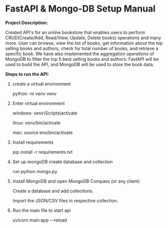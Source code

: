 # FastAPI & Mongo-DB Setup Manual

**Project Description:**

Created API's for an online bookstore that enables users to perform CRUD(Create/Add, Read/View, Update, Delete books) operations and many more. User can browse, view the list of books, get information about the top selling books and authors, check for total number of books, and retrieve a specific book. We have also implemented the aggregation operations of MongoDB to filter the top 5 best selling books and authors. FastAPI will be used to build the API, and MongoDB will be used to store the book data.


**Steps to run the API:**

1. create a virtual environment

    python -m venv venv

2. Enter virtual environment

    windows: venv\Scripts\activate
    
    linux: venv/bin/activate
    
    mac: source env/bin/activate

3. Install requirements

    pip install -r requirements.txt

4. Set up mongoDB create database and collection

    run python mongo.py

5. Install MongoDB and open MongoDB Compass (or any client)
    
    Create a database and add collections.
    
    Import the JSON/CSV files in respective collection.

5. Run the main file to start api

    uvicorn main:app --reload


